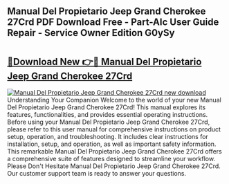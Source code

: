 ## Manual Del Propietario Jeep Grand Cherokee 27Crd PDF Download Free - Part-AIc User Guide Repair - Service Owner Edition G0ySy

# <h2><a href="http://bc68807.oget.top/?id=Manual+Del+Propietario+Jeep+Grand+Cherokee+27Crd">🔗Download New 👉🔴 Manual Del Propietario Jeep Grand Cherokee 27Crd</a></h2>

[![Manual Del Propietario Jeep Grand Cherokee 27Crd new download](https://i.imgur.com/5g1atiW.png)](http://bc68807.oget.top/?id=Manual+Del+Propietario+Jeep+Grand+Cherokee+27Crd)
Understanding Your Companion Welcome to the world of your new Manual Del Propietario Jeep Grand Cherokee 27Crd! This manual explores its features, functionalities, and provides essential operating instructions. Before using your Manual Del Propietario Jeep Grand Cherokee 27Crd, please refer to this user manual for comprehensive instructions on product setup, operation, and troubleshooting. It includes clear instructions for installation, setup, and operation, as well as important safety information. This remarkable Manual Del Propietario Jeep Grand Cherokee 27Crd offers a comprehensive suite of features designed to streamline your workflow. Please Don't Hesitate Manual Del Propietario Jeep Grand Cherokee 27Crd. Our customer support team is ready to answer your questions.
